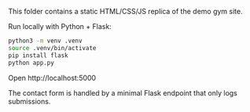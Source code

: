 This folder contains a static HTML/CSS/JS replica of the demo gym site.

Run locally with Python + Flask:

```bash
python3 -m venv .venv
source .venv/bin/activate
pip install flask
python app.py
```

Open http://localhost:5000

The contact form is handled by a minimal Flask endpoint that only logs submissions.
